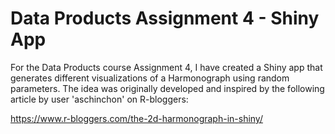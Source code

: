 # Data Products Assignment 4 - Shiny App

For the Data Products course Assignment 4, I have created a Shiny app that generates different visualizations 
of a Harmonograph using random parameters. The idea was originally developed and inspired by the following article
by user 'aschinchon' on R-bloggers:  

https://www.r-bloggers.com/the-2d-harmonograph-in-shiny/

